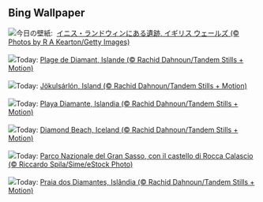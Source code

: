 ## Bing Wallpaper
![](https://www.bing.com/th?id=OHR.DwynwensDay_JA-JP1767839645_UHD.jpg&w=1000)今日の壁紙: &nbsp;[イニス・ランドウィンにある遺跡, イギリス ウェールズ (© Photos by R A Kearton/Getty Images)](https://www.bing.com/th?id=OHR.DwynwensDay_JA-JP1767839645_UHD.jpg)
<br><br/>
![](https://www.bing.com/th?id=OHR.IcelandBeach_FR-FR6659305695_UHD.jpg&w=1000)Today: [Plage de Diamant, Islande (© Rachid Dahnoun/Tandem Stills + Motion)](https://www.bing.com/th?id=OHR.IcelandBeach_FR-FR6659305695_UHD.jpg)
<br><br/>
![](https://www.bing.com/th?id=OHR.IcelandBeach_DE-DE2839387359_UHD.jpg&w=1000)Today: [Jökulsárlón, Island (© Rachid Dahnoun/Tandem Stills + Motion)](https://www.bing.com/th?id=OHR.IcelandBeach_DE-DE2839387359_UHD.jpg)
<br><br/>
![](https://www.bing.com/th?id=OHR.IcelandBeach_ES-ES2591644727_UHD.jpg&w=1000)Today: [Playa Diamante, Islandia (© Rachid Dahnoun/Tandem Stills + Motion)](https://www.bing.com/th?id=OHR.IcelandBeach_ES-ES2591644727_UHD.jpg)
<br><br/>
![](https://www.bing.com/th?id=OHR.IcelandBeach_EN-GB3731647332_UHD.jpg&w=1000)Today: [Diamond Beach, Iceland (© Rachid Dahnoun/Tandem Stills + Motion)](https://www.bing.com/th?id=OHR.IcelandBeach_EN-GB3731647332_UHD.jpg)
<br><br/>
![](https://www.bing.com/th?id=OHR.AbruzzoGranSasso_IT-IT5897224471_UHD.jpg&w=1000)Today: [Parco Nazionale del Gran Sasso, con il castello di Rocca Calascio (© Riccardo Spila/Sime/eStock Photo)](https://www.bing.com/th?id=OHR.AbruzzoGranSasso_IT-IT5897224471_UHD.jpg)
<br><br/>
![](https://www.bing.com/th?id=OHR.IcelandBeach_PT-BR2508967674_UHD.jpg&w=1000)Today: [Praia dos Diamantes, Islândia (© Rachid Dahnoun/Tandem Stills + Motion)](https://www.bing.com/th?id=OHR.IcelandBeach_PT-BR2508967674_UHD.jpg)
<br><br/>
